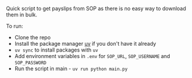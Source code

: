 
Quick script to get payslips from SOP as there is no easy way to download them in bulk.

To run:
- Clone the repo
- Install the package manager [uv](https://github.com/astral-sh/uv) if you don't have it already
- `uv sync` to install packages with `uv`
- Add environment variables in `.env` for `SOP_URL`, `SOP_USERNAME` and `SOP_PASSWORD`
- Run the script in main - `uv run python main.py`